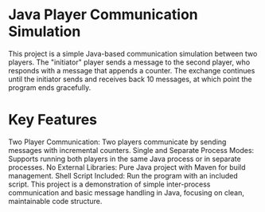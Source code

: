 # Java Player Communication Simulation

This project is a simple Java-based communication simulation between two players. The "initiator" player sends a message to the second player, who responds with a message that appends a counter. The exchange continues until the initiator sends and receives back 10 messages, at which point the program ends gracefully.

# Key Features

Two Player Communication: Two players communicate by sending messages with incremental counters.
Single and Separate Process Modes: Supports running both players in the same Java process or in separate processes.
No External Libraries: Pure Java project with Maven for build management.
Shell Script Included: Run the program with an included script.
This project is a demonstration of simple inter-process communication and basic message handling in Java, focusing on clean, maintainable code structure.
